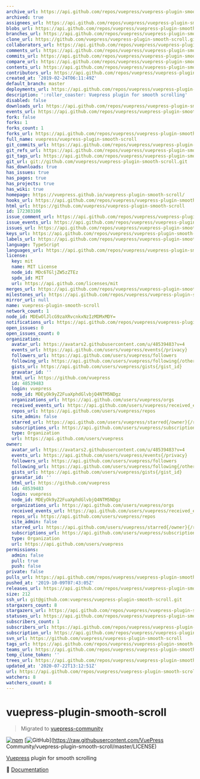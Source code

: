 ```yaml
---
archive_url: https://api.github.com/repos/vuepress/vuepress-plugin-smooth-scroll/{archive_format}{/ref}
archived: true
assignees_url: https://api.github.com/repos/vuepress/vuepress-plugin-smooth-scroll/assignees{/user}
blobs_url: https://api.github.com/repos/vuepress/vuepress-plugin-smooth-scroll/git/blobs{/sha}
branches_url: https://api.github.com/repos/vuepress/vuepress-plugin-smooth-scroll/branches{/branch}
clone_url: https://github.com/vuepress/vuepress-plugin-smooth-scroll.git
collaborators_url: https://api.github.com/repos/vuepress/vuepress-plugin-smooth-scroll/collaborators{/collaborator}
comments_url: https://api.github.com/repos/vuepress/vuepress-plugin-smooth-scroll/comments{/number}
commits_url: https://api.github.com/repos/vuepress/vuepress-plugin-smooth-scroll/commits{/sha}
compare_url: https://api.github.com/repos/vuepress/vuepress-plugin-smooth-scroll/compare/{base}...{head}
contents_url: https://api.github.com/repos/vuepress/vuepress-plugin-smooth-scroll/contents/{+path}
contributors_url: https://api.github.com/repos/vuepress/vuepress-plugin-smooth-scroll/contributors
created_at: '2019-02-24T06:11:49Z'
default_branch: master
deployments_url: https://api.github.com/repos/vuepress/vuepress-plugin-smooth-scroll/deployments
description: ':roller_coaster: Vuepress plugin for smooth scrolling'
disabled: false
downloads_url: https://api.github.com/repos/vuepress/vuepress-plugin-smooth-scroll/downloads
events_url: https://api.github.com/repos/vuepress/vuepress-plugin-smooth-scroll/events
fork: false
forks: 1
forks_count: 1
forks_url: https://api.github.com/repos/vuepress/vuepress-plugin-smooth-scroll/forks
full_name: vuepress/vuepress-plugin-smooth-scroll
git_commits_url: https://api.github.com/repos/vuepress/vuepress-plugin-smooth-scroll/git/commits{/sha}
git_refs_url: https://api.github.com/repos/vuepress/vuepress-plugin-smooth-scroll/git/refs{/sha}
git_tags_url: https://api.github.com/repos/vuepress/vuepress-plugin-smooth-scroll/git/tags{/sha}
git_url: git://github.com/vuepress/vuepress-plugin-smooth-scroll.git
has_downloads: true
has_issues: true
has_pages: true
has_projects: true
has_wiki: true
homepage: https://vuepress.github.io/vuepress-plugin-smooth-scroll/
hooks_url: https://api.github.com/repos/vuepress/vuepress-plugin-smooth-scroll/hooks
html_url: https://github.com/vuepress/vuepress-plugin-smooth-scroll
id: 172303106
issue_comment_url: https://api.github.com/repos/vuepress/vuepress-plugin-smooth-scroll/issues/comments{/number}
issue_events_url: https://api.github.com/repos/vuepress/vuepress-plugin-smooth-scroll/issues/events{/number}
issues_url: https://api.github.com/repos/vuepress/vuepress-plugin-smooth-scroll/issues{/number}
keys_url: https://api.github.com/repos/vuepress/vuepress-plugin-smooth-scroll/keys{/key_id}
labels_url: https://api.github.com/repos/vuepress/vuepress-plugin-smooth-scroll/labels{/name}
language: TypeScript
languages_url: https://api.github.com/repos/vuepress/vuepress-plugin-smooth-scroll/languages
license:
  key: mit
  name: MIT License
  node_id: MDc6TGljZW5zZTEz
  spdx_id: MIT
  url: https://api.github.com/licenses/mit
merges_url: https://api.github.com/repos/vuepress/vuepress-plugin-smooth-scroll/merges
milestones_url: https://api.github.com/repos/vuepress/vuepress-plugin-smooth-scroll/milestones{/number}
mirror_url: null
name: vuepress-plugin-smooth-scroll
network_count: 1
node_id: MDEwOlJlcG9zaXRvcnkxNzIzMDMxMDY=
notifications_url: https://api.github.com/repos/vuepress/vuepress-plugin-smooth-scroll/notifications{?since,all,participating}
open_issues: 0
open_issues_count: 0
organization:
  avatar_url: https://avatars2.githubusercontent.com/u/48539483?v=4
  events_url: https://api.github.com/users/vuepress/events{/privacy}
  followers_url: https://api.github.com/users/vuepress/followers
  following_url: https://api.github.com/users/vuepress/following{/other_user}
  gists_url: https://api.github.com/users/vuepress/gists{/gist_id}
  gravatar_id: ''
  html_url: https://github.com/vuepress
  id: 48539483
  login: vuepress
  node_id: MDEyOk9yZ2FuaXphdGlvbjQ4NTM5NDgz
  organizations_url: https://api.github.com/users/vuepress/orgs
  received_events_url: https://api.github.com/users/vuepress/received_events
  repos_url: https://api.github.com/users/vuepress/repos
  site_admin: false
  starred_url: https://api.github.com/users/vuepress/starred{/owner}{/repo}
  subscriptions_url: https://api.github.com/users/vuepress/subscriptions
  type: Organization
  url: https://api.github.com/users/vuepress
owner:
  avatar_url: https://avatars2.githubusercontent.com/u/48539483?v=4
  events_url: https://api.github.com/users/vuepress/events{/privacy}
  followers_url: https://api.github.com/users/vuepress/followers
  following_url: https://api.github.com/users/vuepress/following{/other_user}
  gists_url: https://api.github.com/users/vuepress/gists{/gist_id}
  gravatar_id: ''
  html_url: https://github.com/vuepress
  id: 48539483
  login: vuepress
  node_id: MDEyOk9yZ2FuaXphdGlvbjQ4NTM5NDgz
  organizations_url: https://api.github.com/users/vuepress/orgs
  received_events_url: https://api.github.com/users/vuepress/received_events
  repos_url: https://api.github.com/users/vuepress/repos
  site_admin: false
  starred_url: https://api.github.com/users/vuepress/starred{/owner}{/repo}
  subscriptions_url: https://api.github.com/users/vuepress/subscriptions
  type: Organization
  url: https://api.github.com/users/vuepress
permissions:
  admin: false
  pull: true
  push: false
private: false
pulls_url: https://api.github.com/repos/vuepress/vuepress-plugin-smooth-scroll/pulls{/number}
pushed_at: '2019-10-09T07:43:05Z'
releases_url: https://api.github.com/repos/vuepress/vuepress-plugin-smooth-scroll/releases{/id}
size: 212
ssh_url: git@github.com:vuepress/vuepress-plugin-smooth-scroll.git
stargazers_count: 8
stargazers_url: https://api.github.com/repos/vuepress/vuepress-plugin-smooth-scroll/stargazers
statuses_url: https://api.github.com/repos/vuepress/vuepress-plugin-smooth-scroll/statuses/{sha}
subscribers_count: 1
subscribers_url: https://api.github.com/repos/vuepress/vuepress-plugin-smooth-scroll/subscribers
subscription_url: https://api.github.com/repos/vuepress/vuepress-plugin-smooth-scroll/subscription
svn_url: https://github.com/vuepress/vuepress-plugin-smooth-scroll
tags_url: https://api.github.com/repos/vuepress/vuepress-plugin-smooth-scroll/tags
teams_url: https://api.github.com/repos/vuepress/vuepress-plugin-smooth-scroll/teams
temp_clone_token: ''
trees_url: https://api.github.com/repos/vuepress/vuepress-plugin-smooth-scroll/git/trees{/sha}
updated_at: '2020-07-22T13:12:51Z'
url: https://api.github.com/repos/vuepress/vuepress-plugin-smooth-scroll
watchers: 8
watchers_count: 8
---
```


# vuepress-plugin-smooth-scroll

> Migrated to [vuepress-community](https://github.com/vuepress/vuepress-community)

[![npm](https://img.shields.io/npm/v/vuepress-plugin-smooth-scroll.svg)](https://www.npmjs.com/package/vuepress-plugin-smooth-scroll)
[![GitHub](https://img.shields.io/github/license/vuepress/vuepress-plugin-smooth-scroll.svg)](https://raw.githubusercontent.com/VuePress Community/vuepress-plugin-smooth-scroll/master/LICENSE)

[Vuepress](https://vuepress.vuejs.org/) plugin for smooth scrolling

:book: [Documentation](https://vuepress.github.io/plugins/smooth-scroll.html)
